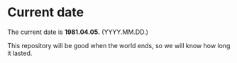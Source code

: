 # Current date

The current date is **1981.04.05.** (YYYY.MM.DD.)

This repository will be good when the world ends, so we will know how long it lasted.